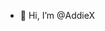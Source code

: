 - 👋 Hi, I’m @AddieX


<!---
AddieX/AddieX is a ✨ special ✨ repository because its `README.md` (this file) appears on your GitHub profile.
You can click the Preview link to take a look at your changes.
--->
